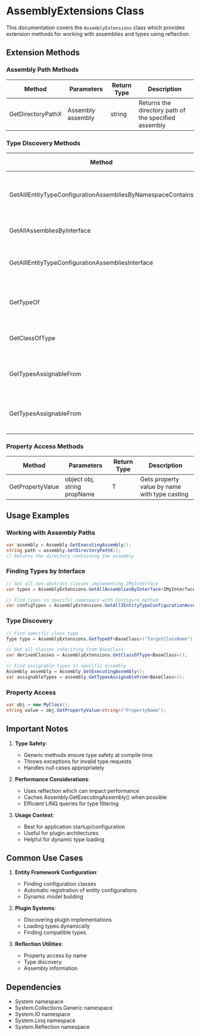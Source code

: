 # AssemblyExtensions Class

This documentation covers the `AssemblyExtensions` class which provides extension methods for working with assemblies and types using reflection.

## Extension Methods

### Assembly Path Methods

| Method | Parameters | Return Type | Description |
|--------|------------|-------------|-------------|
| GetDirectoryPathX | Assembly assembly | string | Returns the directory path of the specified assembly |

### Type Discovery Methods

| Method | Parameters | Return Type | Description |
|--------|------------|-------------|-------------|
| GetAllIEntityTypeConfigurationAssembliesByNamespaceContains | string namespace | List<Type> | Gets types with "Configure" method in specified namespace |
| GetAllAssembliesByInterface<T> | - | List<Type> | Gets types implementing interface T |
| GetAllIEntityTypeConfigurationAssembliesInterface<T> | - | List<Type> | Alternative method for getting types implementing interface T |
| GetTypeOf<T> | string name | Type | Finds class type by name in executing assembly |
| GetClassOfType<T> | - | IEnumerable<Type> | Gets all classes assignable from type T |
| GetTypesAssignableFrom<T> | Assembly assembly | List<Type> | Gets types assignable from T in specified assembly |
| GetTypesAssignableFrom | Assembly assembly, Type compareType | List<Type> | Gets types assignable from specified type |

### Property Access Methods

| Method | Parameters | Return Type | Description |
|--------|------------|-------------|-------------|
| GetPropertyValue<T> | object obj, string propName | T | Gets property value by name with type casting |

## Usage Examples

### Working with Assembly Paths
```csharp
var assembly = Assembly.GetExecutingAssembly();
string path = assembly.GetDirectoryPathX();
// Returns the directory containing the assembly
```

### Finding Types by Interface
```csharp
// Get all non-abstract classes implementing IMyInterface
var types = AssemblyExtensions.GetAllAssembliesByInterface<IMyInterface>();

// Find types in specific namespace with Configure method
var configTypes = AssemblyExtensions.GetAllIEntityTypeConfigurationAssembliesByNamespaceContains("MyNamespace");
```

### Type Discovery
```csharp
// Find specific class type
Type type = AssemblyExtensions.GetTypeOf<BaseClass>("TargetClassName");

// Get all classes inheriting from BaseClass
var derivedClasses = AssemblyExtensions.GetClassOfType<BaseClass>();

// Find assignable types in specific assembly
Assembly assembly = Assembly.GetExecutingAssembly();
var assignableTypes = assembly.GetTypesAssignableFrom<BaseClass>();
```

### Property Access
```csharp
var obj = new MyClass();
string value = obj.GetPropertyValue<string>("PropertyName");
```

## Important Notes

1. **Type Safety**:
   - Generic methods ensure type safety at compile time
   - Throws exceptions for invalid type requests
   - Handles null cases appropriately

2. **Performance Considerations**:
   - Uses reflection which can impact performance
   - Caches Assembly.GetExecutingAssembly() when possible
   - Efficient LINQ queries for type filtering

3. **Usage Context**:
   - Best for application startup/configuration
   - Useful for plugin architectures
   - Helpful for dynamic type loading

## Common Use Cases

1. **Entity Framework Configuration**:
   - Finding configuration classes
   - Automatic registration of entity configurations
   - Dynamic model building

2. **Plugin Systems**:
   - Discovering plugin implementations
   - Loading types dynamically
   - Finding compatible types

3. **Reflection Utilities**:
   - Property access by name
   - Type discovery
   - Assembly information

## Dependencies

- System namespace
- System.Collections.Generic namespace
- System.IO namespace
- System.Linq namespace
- System.Reflection namespace